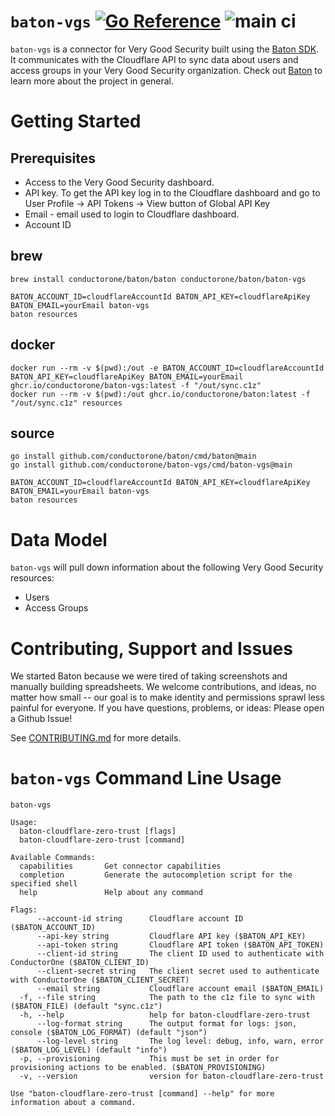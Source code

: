 # `baton-vgs` [![Go Reference](https://pkg.go.dev/badge/github.com/conductorone/baton-vgs.svg)](https://pkg.go.dev/github.com/conductorone/baton-vgs) ![main ci](https://github.com/conductorone/baton-vgs/actions/workflows/main.yaml/badge.svg)

`baton-vgs` is a connector for Very Good Security built using the [Baton SDK](https://github.com/conductorone/baton-sdk). It communicates with the Cloudflare API to sync data about users and access groups in your Very Good Security organization.
Check out [Baton](https://github.com/conductorone/baton) to learn more about the project in general.

# Getting Started

## Prerequisites

- Access to the Very Good Security dashboard.
- API key. To get the API key log in to the Cloudflare dashboard and go to User Profile -> API Tokens -> View button of Global API Key
- Email - email used to login to Cloudflare dashboard.
- Account ID

## brew

```
brew install conductorone/baton/baton conductorone/baton/baton-vgs

BATON_ACCOUNT_ID=cloudflareAccountId BATON_API_KEY=cloudflareApiKey BATON_EMAIL=yourEmail baton-vgs
baton resources
```

## docker

```
docker run --rm -v $(pwd):/out -e BATON_ACCOUNT_ID=cloudflareAccountId BATON_API_KEY=cloudflareApiKey BATON_EMAIL=yourEmail ghcr.io/conductorone/baton-vgs:latest -f "/out/sync.c1z"
docker run --rm -v $(pwd):/out ghcr.io/conductorone/baton:latest -f "/out/sync.c1z" resources
```

## source

```
go install github.com/conductorone/baton/cmd/baton@main
go install github.com/conductorone/baton-vgs/cmd/baton-vgs@main

BATON_ACCOUNT_ID=cloudflareAccountId BATON_API_KEY=cloudflareApiKey BATON_EMAIL=yourEmail baton-vgs
baton resources
```

# Data Model

`baton-vgs` will pull down information about the following Very Good Security resources:

- Users
- Access Groups

# Contributing, Support and Issues

We started Baton because we were tired of taking screenshots and manually building spreadsheets. We welcome contributions, and ideas, no matter how small -- our goal is to make identity and permissions sprawl less painful for everyone. If you have questions, problems, or ideas: Please open a Github Issue!

See [CONTRIBUTING.md](https://github.com/ConductorOne/baton/blob/main/CONTRIBUTING.md) for more details.

# `baton-vgs` Command Line Usage

```
baton-vgs

Usage:
  baton-cloudflare-zero-trust [flags]
  baton-cloudflare-zero-trust [command]

Available Commands:
  capabilities       Get connector capabilities
  completion         Generate the autocompletion script for the specified shell
  help               Help about any command

Flags:
      --account-id string      Cloudflare account ID ($BATON_ACCOUNT_ID)
      --api-key string         Cloudflare API key ($BATON_API_KEY)
      --api-token string       Cloudflare API token ($BATON_API_TOKEN)
      --client-id string       The client ID used to authenticate with ConductorOne ($BATON_CLIENT_ID)
      --client-secret string   The client secret used to authenticate with ConductorOne ($BATON_CLIENT_SECRET)
      --email string           Cloudflare account email ($BATON_EMAIL)
  -f, --file string            The path to the c1z file to sync with ($BATON_FILE) (default "sync.c1z")
  -h, --help                   help for baton-cloudflare-zero-trust
      --log-format string      The output format for logs: json, console ($BATON_LOG_FORMAT) (default "json")
      --log-level string       The log level: debug, info, warn, error ($BATON_LOG_LEVEL) (default "info")
  -p, --provisioning           This must be set in order for provisioning actions to be enabled. ($BATON_PROVISIONING)
  -v, --version                version for baton-cloudflare-zero-trust

Use "baton-cloudflare-zero-trust [command] --help" for more information about a command.
```
